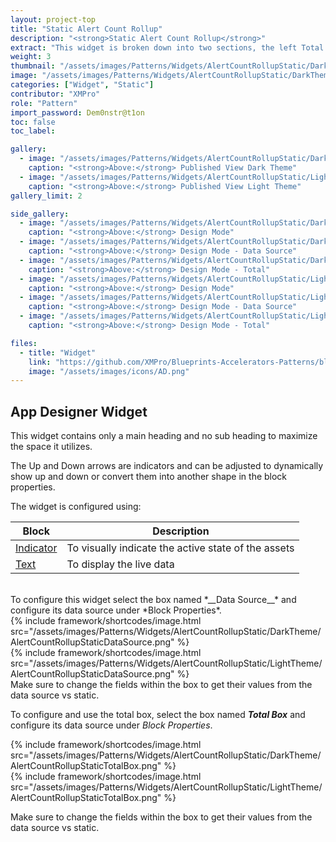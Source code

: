 ```yaml
---
layout: project-top
title: "Static Alert Count Rollup"
description: "<strong>Static Alert Count Rollup</strong>"
extract: "This widget is broken down into two sections, the left Total Assets is the total area and the right section past the vertical line is where you can get specific."
weight: 3
thumbnail: "/assets/images/Patterns/Widgets/AlertCountRollupStatic/DarkTheme/AlertCountRollupStaticPublishedMode.png"
image: "/assets/images/Patterns/Widgets/AlertCountRollupStatic/DarkTheme/AlertCountRollupStaticPublishedMode.png"
categories: ["Widget", "Static"]
contributor: "XMPro"
role: "Pattern"
import_password: Dem0nstr@t1on
toc: false
toc_label: 

gallery:
  - image: "/assets/images/Patterns/Widgets/AlertCountRollupStatic/DarkTheme/AlertCountRollupStaticPublishedMode.png"
    caption: "<strong>Above:</strong> Published View Dark Theme"
  - image: "/assets/images/Patterns/Widgets/AlertCountRollupStatic/LightTheme/AlertCountRollupStaticPublishedMode.png"
    caption: "<strong>Above:</strong> Published View Light Theme"
gallery_limit: 2

side_gallery:
  - image: "/assets/images/Patterns/Widgets/AlertCountRollupStatic/DarkTheme/AlertCountRollupStaticDesignMode.png"
    caption: "<strong>Above:</strong> Design Mode"
  - image: "/assets/images/Patterns/Widgets/AlertCountRollupStatic/DarkTheme/AlertCountRollupStaticDataSource.png"
    caption: "<strong>Above:</strong> Design Mode - Data Source"
  - image: "/assets/images/Patterns/Widgets/AlertCountRollupStatic/DarkTheme/AlertCountRollupStaticTotalBox.png"
    caption: "<strong>Above:</strong> Design Mode - Total"
  - image: "/assets/images/Patterns/Widgets/AlertCountRollupStatic/LightTheme/AlertCountRollupStaticDesignMode.png"
    caption: "<strong>Above:</strong> Design Mode"
  - image: "/assets/images/Patterns/Widgets/AlertCountRollupStatic/LightTheme/AlertCountRollupStaticDataSource.png"
    caption: "<strong>Above:</strong> Design Mode - Data Source"
  - image: "/assets/images/Patterns/Widgets/AlertCountRollupStatic/LightTheme/AlertCountRollupStaticTotalBox.png"
    caption: "<strong>Above:</strong> Design Mode - Total"

files:
  - title: "Widget"
    link: "https://github.com/XMPro/Blueprints-Accelerators-Patterns/blob/master/Patterns/Widgets/Alert%20Count%20Rollup%20-%20Static.xwid"
    image: "/assets/images/icons/AD.png"
---
```


## App Designer Widget
This widget contains only a main heading and no sub heading to maximize the space it utilizes.

The Up and Down arrows are indicators and can be adjusted to dynamically show up and down or convert them into another shape in the block properties.

The widget is configured using: 

| Block                                  | Description                                                  |
| -------------------------------------- | ------------------------------------------------------------ |
| [Indicator](https://documentation.xmpro.com/blocks-toolbox/basic/indicator) | To visually indicate the active state of the assets |
| [Text](https://documentation.xmpro.com/blocks-toolbox/basic/text) | To display the live data |

<br />
To configure this widget select the box named *__Data Source__* and configure its data source under *Block Properties*.  
<div class="inline_image">{% include framework/shortcodes/image.html src="/assets/images/Patterns/Widgets/AlertCountRollupStatic/DarkTheme/AlertCountRollupStaticDataSource.png" %}</div>
<div class="inline_image">{% include framework/shortcodes/image.html src="/assets/images/Patterns/Widgets/AlertCountRollupStatic/LightTheme/AlertCountRollupStaticDataSource.png" %}</div>
Make sure to change the fields within the box to get their values from the data source vs static.

To configure and use the total box, select the box named *__Total Box__* and configure its data source under *Block Properties*.  

<div class="inline_image">{% include framework/shortcodes/image.html src="/assets/images/Patterns/Widgets/AlertCountRollupStatic/DarkTheme/AlertCountRollupStaticTotalBox.png" %}</div>
<div class="inline_image">{% include framework/shortcodes/image.html src="/assets/images/Patterns/Widgets/AlertCountRollupStatic/LightTheme/AlertCountRollupStaticTotalBox.png" %}</div>

Make sure to change the fields within the box to get their values from the data source vs static.  
